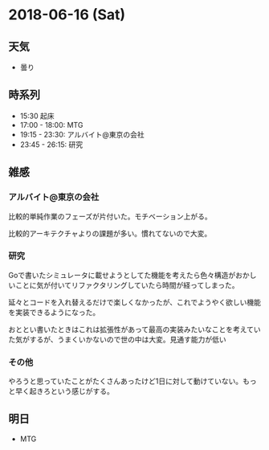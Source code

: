 # 2018-06-16 (Sat)

## 天気

- 曇り

## 時系列

- 15:30 起床
- 17:00 - 18:00: MTG
- 19:15 - 23:30: アルバイト@東京の会社
- 23:45 - 26:15: 研究

## 雑感

### アルバイト@東京の会社

比較的単純作業のフェーズが片付いた。モチベーション上がる。

比較的アーキテクチャよりの課題が多い。慣れてないので大変。

### 研究

Goで書いたシミュレータに載せようとしてた機能を考えたら色々構造がおかしいことに気が付いてリファクタリングしていたら時間が経ってしまった。

延々とコードを入れ替えるだけで楽しくなかったが、これでようやく欲しい機能を実装できるようになった。

おととい書いたときはこれは拡張性があって最高の実装みたいなことを考えていた気がするが、うまくいかないので世の中は大変。見通す能力が低い

### その他

やろうと思っていたことがたくさんあったけど1日に対して動けていない。もっと早く起きろという感じがする。

## 明日

- MTG
